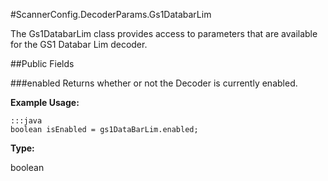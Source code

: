 #ScannerConfig.DecoderParams.Gs1DatabarLim

The Gs1DatabarLim class provides access to parameters that are available for the GS1 Databar Lim decoder.

##Public Fields

###enabled
Returns whether or not the Decoder is currently enabled.

**Example Usage:**

    :::java
    boolean isEnabled = gs1DataBarLim.enabled;


**Type:**

boolean

